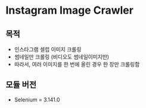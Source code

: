 # Instagram Image Crawler

## 목적
* 인스타그램 셀럽 이미지 크롤링
* 썸네일만 크롤링 (비디오도 썸네일이미지만)
* 따라서, 여러 이미지를 한 번에 올린 경우 한 장만 크롤링함

## 모듈 버전

* Selenium = 3.141.0

